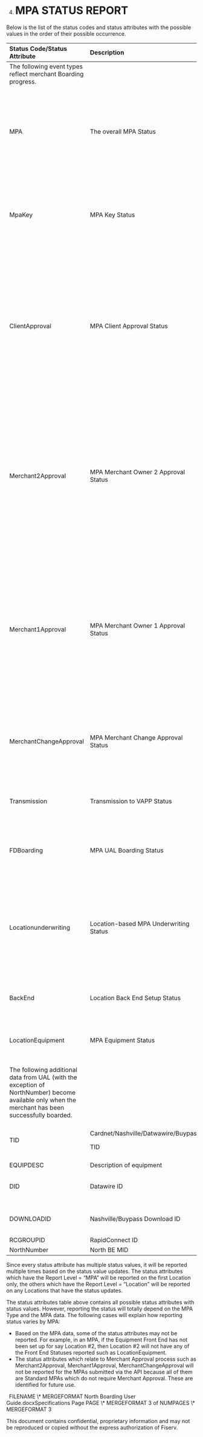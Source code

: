﻿
4. # **MPA STATUS REPORT**
Below is the list of the status codes and status attributes with the possible values in the order of their possible occurrence. 

|**Status Code/Status Attribute**|**Description**|**Report Level**|**Possible Values/Information**|
| :- | :- | :- | :- |
|The following event types reflect merchant Boarding progress. |
|MPA|The overall MPA Status|MPA|<p>In Process</p><p>Cancelled</p><p>Declined</p><p>Deleted</p><p>Error</p><p>Boarded</p>|
|MpaKey|MPA Key Status|MPA|<p>Cancelled</p><p>In Process</p><p>Returned</p><p>ReSubmitted</p><p>Submitted</p>|
|ClientApproval|MPA Client Approval Status|MPA|<p>In Process</p><p>Cancelled</p><p>Declined</p><p>Auto Approved</p><p>Approved with Changes</p><p>Approved</p><p>Direct Send</p><p>Locked for Decisioning</p><p>Returned</p>|
|Merchant2Approval|MPA Merchant Owner 2 Approval Status|MPA|<p>In Process</p><p>Approved</p><p>Approved with Changes</p><p>Cancelled by Merchant</p><p>Cancelled by Timeout</p><p>In Process</p><p>Expired</p><p>Stopped On Action</p><p>Suspended</p>|
|Merchant1Approval|MPA Merchant Owner 1 Approval Status|MPA|<p>In Process</p><p>Approved</p><p>Approved with Changes</p><p>Cancelled by Merchant</p><p>Cancelled by Timeout</p><p>In Process</p><p>Expired</p><p>Stopped On Action</p><p>Suspended</p>|
|MerchantChangeApproval|MPA Merchant Change Approval Status|MPA|<p>No Approval Required</p><p>In Process</p><p>Declined</p><p>Approved</p>|
|Transmission|Transmission to VAPP Status|MPA|<p>In Process</p><p>Error</p><p>Success</p>|
|FDBoarding|MPA UAL Boarding Status|MPA|<p>Boarded</p><p>In Process</p><p>Error</p>|
|Locationunderwriting|Location-based MPA Underwriting Status |Location|<p>Risk Identified</p><p>Account Pending with Credit</p><p>Credit Approved</p><p>Credit Declined</p><p>In Process</p><p>Account Sent to Credit</p>|
|BackEnd|Location Back End Setup Status|Location|<p>Complete</p><p>In Process</p>|
|LocationEquipment|MPA Equipment Status|Location|<p>Complete</p><p>In Process</p><p>Pending Setup</p>|
|The following additional data from UAL (with the exception of NorthNumber)  become available only when the merchant has been successfully boarded.|
|TID|<p>Cardnet/Nashville/Datwawire/Buypass</p><p>TID</p>|Equipment |Each TID is specific to the equipment with front-end Cardnet it is assigned to.|
|EQUIPDESC|Description of equipment|Equipment||
|DID|Datawire ID|Equipment|Datawire ID varies per the equipment to which it is assigned|
|DOWNLOADID|Nashville/Buypass Download ID|Equipment|Distinguish with other Download ID by selected front-end|
|RCGROUPID|RapidConnect ID|Equipment||
|NorthNumber|North BE MID|Location||
Since every status attribute has multiple status values, it will be reported multiple times based on the status value updates. The status attributes which have the Report Level = “MPA” will be reported on the first Location only, the others which have the Report Level = “Location” will be reported on any Locations that have the status updates. 

The status attributes table above contains all possible status attributes with status values. However, reporting the status will totally depend on the MPA Type and the MPA data. The following cases will explain how reporting status varies by MPA:

- Based on the MPA data, some of the status attributes may not be reported. For example, in an MPA, if the Equipment Front End has not been set up for say Location #2, then Location #2 will not have any of the Front End Statuses reported such as LocationEquipment. 
- The status attributes which relate to Merchant Approval process such as Merchant2Approval, Merchant1Approval, MerchantChangeApproval will not be reported for the MPAs submitted via the API because all of them are Standard MPAs which do not require Merchant Approval. These are identified for future use. 


` `FILENAME   \\* MERGEFORMAT North Boarding User Guide.docxSpecifications		Page  PAGE   \\* MERGEFORMAT 3 of  NUMPAGES   \\* MERGEFORMAT 3

This document contains confidential, proprietary information and may not be reproduced or copied without the express authorization of Fiserv. 
